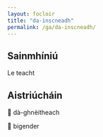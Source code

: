 ```yaml
---
layout: focloir
title: "da-inscneadh"
permalink: /ga/da-inscneadh/
---
```


## Sainmhíniú

Le teacht

## Aistriúcháin

&#x1f3f4;&#xe0067;&#xe0062;&#xe0073;&#xe0063;&#xe0074;&#xe007f; dà-ghnèitheach

&#x1f3f4;&#xe0067;&#xe0062;&#xe0065;&#xe006e;&#xe0067;&#xe007f; bigender
